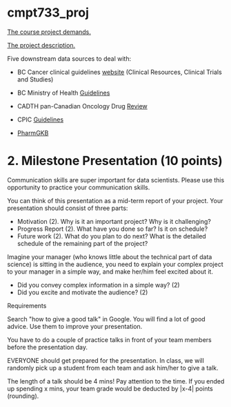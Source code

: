 # cmpt733_proj

[The course project demands.](https://sfu-db.github.io/bigdata-cmpt733/FinalProject/project-instruction.html)

[The project description.](https://sfu-db.github.io/bigdata-cmpt733/FinalProject/Measuring-observable-influence-and-impact-of-scientific-research-beyond-academia.pdf)

Five downstream data sources to deal with:

* BC Cancer clinical guidelines [website](http://www.bccancer.bc.ca/health-professionals) (Clinical Resources, Clinical Trials and Studies)

* BC Ministry of Health [Guidelines](https://www2.gov.bc.ca/gov/content/health/practitioner-professional-resources/bc-guidelines) 

* CADTH pan-Canadian Oncology Drug [Review](https://www.cadth.ca/pcodr)

* CPIC [Guidelines](https://cpicpgx.org/guidelines/)

* [PharmGKB](https://www.pharmgkb.org/)












# 2. Milestone Presentation (10 points)
Communication skills are super important for data scientists. Please use this opportunity to practice your communication skills.

You can think of this presentation as a mid-term report of your project. Your presentation should consist of three parts:

* Motivation (2). Why is it an important project? Why is it challenging?
* Progress Report (2). What have you done so far? Is it on schedule?
* Future work (2). What do you plan to do next? What is the detailed schedule of the remaining part of the project?

Imagine your manager (who knows little about the technical part of data science) is sitting in the audience, you need to explain your complex project to your manager in a simple way, and make her/him feel excited about it.

* Did you convey complex information in a simple way? (2)
* Did you excite and motivate the audience? (2)

Requirements

Search "how to give a good talk" in Google. You will find a lot of good advice. Use them to improve your presentation.

You have to do a couple of practice talks in front of your team members before the presentation day.

EVERYONE should get prepared for the presentation. In class, we will randomly pick up a student from each team and ask him/her to give a talk.

The length of a talk should be 4 mins! Pay attention to the time. If you ended up spending x mins, your team grade would be deducted by |x-4| points (rounding).
